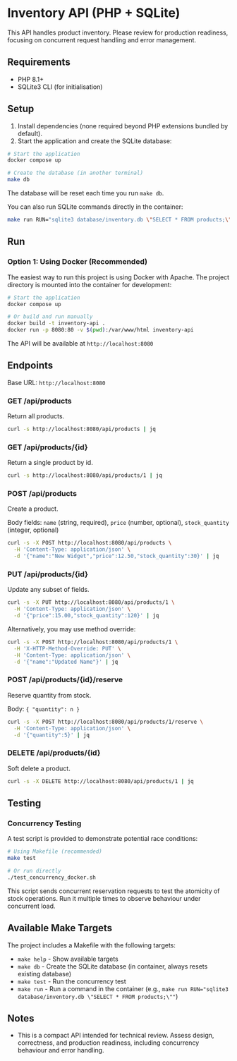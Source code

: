 # Inventory API (PHP + SQLite)

This API handles product inventory. Please review for production readiness, focusing on concurrent request handling and error management.

## Requirements
- PHP 8.1+
- SQLite3 CLI (for initialisation)

## Setup

1. Install dependencies (none required beyond PHP extensions bundled by default).
2. Start the application and create the SQLite database:

```bash
# Start the application
docker compose up

# Create the database (in another terminal)
make db
```

The database will be reset each time you run `make db`.

You can also run SQLite commands directly in the container:

```bash
make run RUN="sqlite3 database/inventory.db \"SELECT * FROM products;\""
```

## Run

### Option 1: Using Docker (Recommended)

The easiest way to run this project is using Docker with Apache. The project directory is mounted into the container for development:

```bash
# Start the application
docker compose up

# Or build and run manually
docker build -t inventory-api .
docker run -p 8080:80 -v $(pwd):/var/www/html inventory-api
```

The API will be available at `http://localhost:8080`

## Endpoints

Base URL: `http://localhost:8080`

### GET /api/products
Return all products.

```bash
curl -s http://localhost:8080/api/products | jq
```

### GET /api/products/{id}
Return a single product by id.

```bash
curl -s http://localhost:8080/api/products/1 | jq
```

### POST /api/products
Create a product.

Body fields: `name` (string, required), `price` (number, optional), `stock_quantity` (integer, optional)

```bash
curl -s -X POST http://localhost:8080/api/products \
  -H 'Content-Type: application/json' \
  -d '{"name":"New Widget","price":12.50,"stock_quantity":30}' | jq
```

### PUT /api/products/{id}
Update any subset of fields.

```bash
curl -s -X PUT http://localhost:8080/api/products/1 \
  -H 'Content-Type: application/json' \
  -d '{"price":15.00,"stock_quantity":120}' | jq
```

Alternatively, you may use method override:

```bash
curl -s -X POST http://localhost:8080/api/products/1 \
  -H 'X-HTTP-Method-Override: PUT' \
  -H 'Content-Type: application/json' \
  -d '{"name":"Updated Name"}' | jq
```

### POST /api/products/{id}/reserve
Reserve quantity from stock.

Body: `{ "quantity": n }`

```bash
curl -s -X POST http://localhost:8080/api/products/1/reserve \
  -H 'Content-Type: application/json' \
  -d '{"quantity":5}' | jq
```

### DELETE /api/products/{id}
Soft delete a product.

```bash
curl -s -X DELETE http://localhost:8080/api/products/1 | jq
```

## Testing

### Concurrency Testing
A test script is provided to demonstrate potential race conditions:

```bash
# Using Makefile (recommended)
make test

# Or run directly
./test_concurrency_docker.sh
```

This script sends concurrent reservation requests to test the atomicity of stock operations. Run it multiple times to observe behaviour under concurrent load.

## Available Make Targets

The project includes a Makefile with the following targets:

- `make help` - Show available targets
- `make db` - Create the SQLite database (in container, always resets existing database)
- `make test` - Run the concurrency test
- `make run` - Run a command in the container (e.g., `make run RUN="sqlite3 database/inventory.db \"SELECT * FROM products;\""`)

## Notes
- This is a compact API intended for technical review. Assess design, correctness, and production readiness, including concurrency behaviour and error handling.
